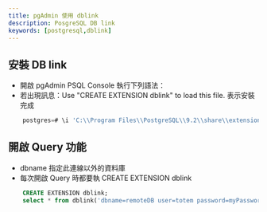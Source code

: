 ```yaml
---
title: pgAdmin 使用 dblink
description: PosgreSQL DB link
keywords: [postgresql,dblink]
---
```


## 安裝 DB link
* 開啟 pgAdmin PSQL Console 執行下列語法：
* 若出現訊息：Use "CREATE EXTENSION dblink" to load this file. 表示安裝完成

```sql
    postgres=# \i 'C:\\Program Files\\PostgreSQL\\9.2\\share\\extension\\dblink--1.0.sql'
```

## 開啟 Query 功能
* dbname 指定此連線以外的資料庫
* 每次開啟 Query 時都要執 CREATE EXTENSION dblink

```sql
    CREATE EXTENSION dblink;
    select * from dblink('dbname=remoteDB user=totem password=myPassword','select email from account_table') as t1(email varchar);
```
